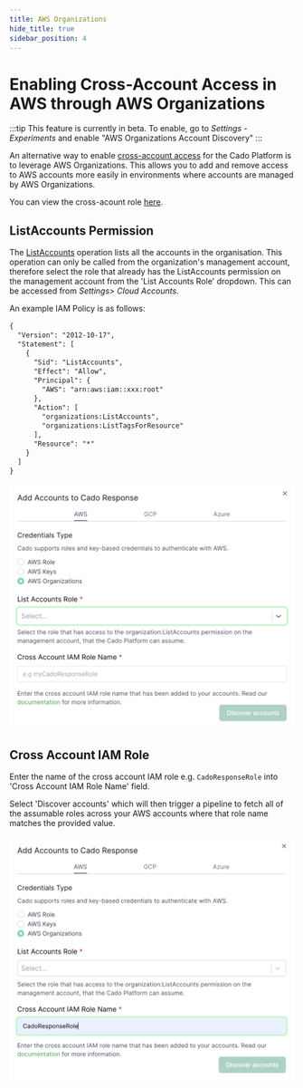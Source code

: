 ```yaml
---
title: AWS Organizations
hide_title: true
sidebar_position: 4
---
```


# Enabling Cross-Account Access in AWS through AWS Organizations

:::tip
This feature is currently in beta. To enable, go to *Settings - Experiments* and enable "AWS Organizations Account Discovery"
:::

An alternative way to enable [cross-account access](./cross-account-creation.md) for the Cado Platform is to leverage AWS Organizations. This allows you to add and remove access to AWS accounts more easily in environments where accounts are managed by AWS Organizations.

You can view the cross-acount role [here](https://github.com/cado-security/Deployment-Templates/blob/main/cross-account/CrossAccountPolicy.yaml).

## ListAccounts Permission

The [ListAccounts](https://docs.aws.amazon.com/organizations/latest/APIReference/API_ListAccounts.html) operation lists all the accounts in the organisation. This operation can only be called from the organization's management account, therefore select the role that already has the ListAccounts permission on the management account from the 'List Accounts Role' dropdown. This can be accessed from *Settings> Cloud Accounts*.

An example IAM Policy is as follows:

```
{
  "Version": "2012-10-17",
  "Statement": [
    {
      "Sid": "ListAccounts",
      "Effect": "Allow",
      "Principal": {
        "AWS": "arn:aws:iam::xxx:root"
      },
      "Action": [
        "organizations:ListAccounts",
        "organizations:ListTagsForResource"
      ],
      "Resource": "*"
    }
  ]
}
```

![Select List Accounts Role](/img/aws-orgs-list-accounts-role.png)

## Cross Account IAM Role

Enter the name of the cross account IAM role e.g. `CadoResponseRole` into 'Cross Account IAM Role Name' field.

Select 'Discover accounts' which will then trigger a pipeline to fetch all of the assumable roles across your AWS accounts where that role name matches the provided value.

![AWS Orgs Settings in Cado](/img/aws-orgs-cross-account-iam-role.png)
